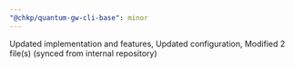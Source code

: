 ```yaml
---
"@chkp/quantum-gw-cli-base": minor
---
```


Updated implementation and features, Updated configuration, Modified 2 file(s) (synced from internal repository)

